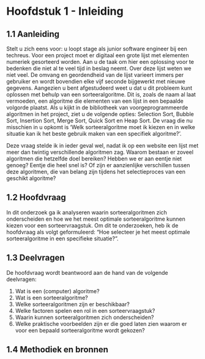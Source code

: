 # Hoofdstuk 1 - Inleiding

## 1.1 Aanleiding

Stelt u zich eens voor: u loopt stage als junior software engineer bij een techreus. Voor een project moet er digitaal een grote lijst met elementen numeriek gesorteerd worden. Aan u de taak om hier een oplossing voor te bedenken die niet al te veel tijd in beslag neemt. Over deze lijst weten we niet veel. De omvang en geordendheid van de lijst varieert immers per gebruiker en wordt bovendien elke vijf seconde bijgewerkt met nieuwe gegevens. Aangezien u bent afgestudeerd weet u dat u dit probleem kunt oplossen met behulp van een sorteeralgoritme. Dit is, zoals de naam al laat vermoeden, een algoritme die elementen van een lijst in een bepaalde volgorde plaatst. Als u kijkt in de bibliotheek van voorgeprogrammeerde algoritmen in het project, ziet u de volgende opties: Selection Sort, Bubble Sort, Insertion Sort, Merge Sort, Quick Sort en Heap Sort. De vraag die nu misschien in u opkomt is ‘Welk sorteeralgoritme moet ik kiezen en in welke situatie kan ik het beste gebruik maken van een specifiek algoritme?’.

Deze vraag stelde ik in ieder geval wel, nadat ik op een website een lijst met meer dan twintig verschillende algoritmen zag. Waarom bestaan er zoveel algoritmen die hetzelfde doel bereiken? Hebben we er aan eentje niet genoeg? Eentje die heel snel is? Of zijn er aanzienlijke verschillen tussen deze algoritmen, die van belang zijn tijdens het selectieproces van een geschikt algoritme?

## 1.2 Hoofdvraag

In dit onderzoek ga ik analyseren waarin sorteeralgoritmen zich onderscheiden en hoe we het meest optimale sorteeralgoritme kunnen kiezen voor een sorteervraagstuk. Om dit te onderzoeken, heb ik de hoofdvraag als volgt geformuleerd: “Hoe selecteer je het meest optimale sorteeralgoritme in een specifieke situatie?”.

## 1.3 Deelvragen

De hoofdvraag wordt beantwoord aan de hand van de volgende deelvragen:

1. Wat is een (computer) algoritme?
2. Wat is een sorteeralgoritme?
3. Welke sorteeralgoritmen zijn er beschikbaar?
4. Welke factoren spelen een rol in een sorteervraagstuk?
5. Waarin kunnen sorteeralgoritmen zich onderscheiden?
6. Welke praktische voorbeelden zijn er die goed laten zien waarom er voor een bepaald sorteeralgoritme wordt gekozen?

## 1.4 Methodiek en bronnen
